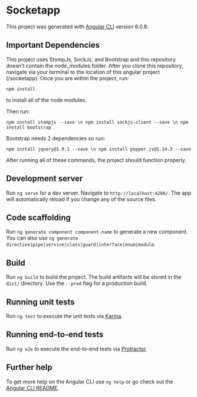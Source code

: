 # Socketapp

This project was generated with [Angular CLI](https://github.com/angular/angular-cli) version 6.0.8.

## Important Dependencies

This project uses StompJs, SockJs, and Bootstrap and this repository doesn't contain the node_modules folder. After you clone this repository, navigate via your terminal to the location of this angular project (/socketapp). Once you are within the project, run:

`npm install`

to install all of the node modules. 

Then run:

`npm install stompjs --save \n
npm install sockjs-client --save \n
npm install bootstrap`

Bootstrap needs 2 dependencies so run:

`npm install jquery@1.9.1 --save \n
npm install popper.js@1.14.3 --save`

After running all of these commands, the project should function properly.

## Development server

Run `ng serve` for a dev server. Navigate to `http://localhost:4200/`. The app will automatically reload if you change any of the source files.

## Code scaffolding

Run `ng generate component component-name` to generate a new component. You can also use `ng generate directive|pipe|service|class|guard|interface|enum|module`.

## Build

Run `ng build` to build the project. The build artifacts will be stored in the `dist/` directory. Use the `--prod` flag for a production build.

## Running unit tests

Run `ng test` to execute the unit tests via [Karma](https://karma-runner.github.io).

## Running end-to-end tests

Run `ng e2e` to execute the end-to-end tests via [Protractor](http://www.protractortest.org/).

## Further help

To get more help on the Angular CLI use `ng help` or go check out the [Angular CLI README](https://github.com/angular/angular-cli/blob/master/README.md).
